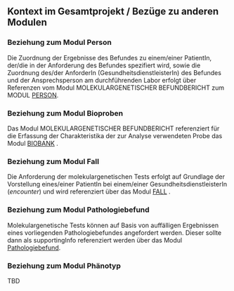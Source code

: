 ## Kontext im Gesamtprojekt / Bezüge zu anderen Modulen

### Beziehung zum Modul Person ###
Die Zuordnung der Ergebnisse des Befundes zu einem/einer PatientIn, der/die in der Anforderung des Befundes spezifiert wird, sowie die Zuordnung des/der AnforderIn (GesundheitsdienstleisterIn) des Befundes und der Ansprechsperson am durchführenden Labor erfolgt über Referenzen vom Modul MOLEKULARGENETISCHER BEFUNDBERICHT zum MODUL [PERSON](https://simplifier.net/mii-basismodul-person-2024).

### Beziehung zum Modul Bioproben ###
Das Modul MOLEKULARGENETISCHER BEFUNDBERICHT referenziert für die Erfassung der Charakteristika der zur Analyse verwendeten Probe das Modul [BIOBANK](https://simplifier.net/medizininformatikinitiative-modulbiobank) .

### Beziehung zum Modul Fall ###
Die Anforderung der molekulargenetischen Tests erfolgt auf Grundlage der Vorstellung eines/einer PatientIn bei einem/einer GesundheitsdienstleisterIn (*encounter*) und wird referenziert über das Modul [FALL](https://simplifier.net/medizininformatikinitiative-modulfall) .

### Beziehung zum Modul Pathologiebefund ###
Molekulargenetische Tests können auf Basis von auffälligen Ergebnissen eines vorliegenden Pathologiebefundes angefordert werden. Dieser sollte dann als supportingInfo referenziert werden über das Modul [Pathologiebefund](https://simplifier.net/medizininformatikinitiative-modulpathologie).

### Beziehung zum Modul Phänotyp ###
TBD